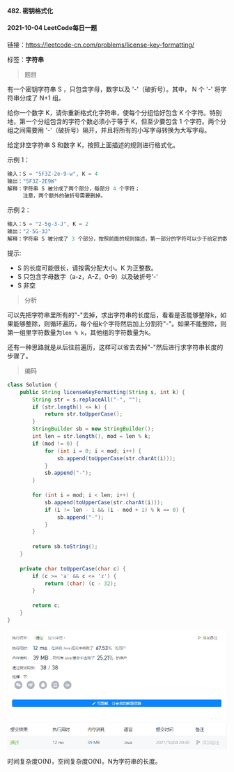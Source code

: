 #### 482. 密钥格式化

#### 2021-10-04 LeetCode每日一题

链接：https://leetcode-cn.com/problems/license-key-formatting/

标签：**字符串**

> 题目

有一个密钥字符串 S ，只包含字母，数字以及 '-'（破折号）。其中， N 个 '-' 将字符串分成了 N+1 组。

给你一个数字 K，请你重新格式化字符串，使每个分组恰好包含 K 个字符。特别地，第一个分组包含的字符个数必须小于等于 K，但至少要包含 1 个字符。两个分组之间需要用 '-'（破折号）隔开，并且将所有的小写字母转换为大写字母。

给定非空字符串 S 和数字 K，按照上面描述的规则进行格式化。

示例 1：

```java
输入：S = "5F3Z-2e-9-w", K = 4
输出："5F3Z-2E9W"
解释：字符串 S 被分成了两个部分，每部分 4 个字符；
     注意，两个额外的破折号需要删掉。
```

示例 2：

```java
输入：S = "2-5g-3-J", K = 2
输出："2-5G-3J"
解释：字符串 S 被分成了 3 个部分，按照前面的规则描述，第一部分的字符可以少于给定的数量，其余部分皆为 2 个字符。
```


提示:

- S 的长度可能很长，请按需分配大小。K 为正整数。
- S 只包含字母数字（a-z，A-Z，0-9）以及破折号'-'
- S 非空

> 分析

可以先把字符串里所有的"-"去掉，求出字符串的长度后，看看是否能够整除k，如果能够整除，则循环遍历，每个组k个字符然后加上分割符"-"。如果不能整除，则第一组里字符数量为`len % k`，其他组的字符数量为k。

还有一种思路就是从后往前遍历，这样可以省去去掉"-"然后进行求字符串长度的步骤了。

> 编码

```java
class Solution {
    public String licenseKeyFormatting(String s, int k) {
        String str = s.replaceAll("-", "");
        if (str.length() <= k) {
            return str.toUpperCase();
        }
        StringBuilder sb = new StringBuilder();
        int len = str.length(), mod = len % k;
        if (mod != 0) {
            for (int i = 0; i < mod; i++) {
                sb.append(toUpperCase(str.charAt(i)));
            }
            sb.append("-");
        }
        
        for (int i = mod; i < len; i++) {
            sb.append(toUpperCase(str.charAt(i)));
            if (i != len - 1 && (i - mod + 1) % k == 0) {
                sb.append("-");
            }
        }

        return sb.toString();
    }

    private char toUpperCase(char c) {
        if (c >= 'a' && c <= 'z') {
            return (char) (c - 32);
        }

        return c;
    }
}
```

![image-20211004203100196](482.密钥格式化.assets/image-20211004203100196.png)

时间复杂度O(N)，空间复杂度O(N)。N为字符串的长度。